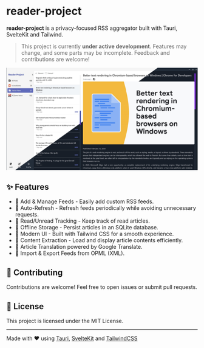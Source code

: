 # reader-project

**reader-project** is a privacy-focused RSS aggregator built with Tauri, SvelteKit and Tailwind.

> This project is currently **under active development**. Features may change, and some parts may be incomplete. Feedback and contributions are welcome!

![Demo](./media/demo-beta.jpg)

## ✨ Features

- 📌 Add & Manage Feeds - Easily add custom RSS feeds.
- 🔄 Auto-Refresh - Refresh feeds periodically while avoiding unnecessary requests.
- 📌 Read/Unread Tracking - Keep track of read articles.
- 📁 Offline Storage - Persist articles in an SQLite database.
- 🎨 Modern UI - Built with Tailwind CSS for a smooth experience.
- 📰 Content Extraction - Load and display article contents efficiently.
- 🔡 Article Translation powered by Google Translate.
- 💾 Import & Export Feeds from OPML (XML).

## 🤝 Contributing
Contributions are welcome! Feel free to open issues or submit pull requests.

## 📜 License
This project is licensed under the MIT License.

---

Made with ❤️ using [Tauri](https://tauri.app/), [SvelteKit](https://svelte.dev/) and [TailwindCSS](https://tailwindcss.com/)